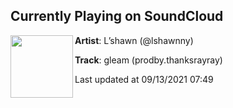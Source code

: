 ## Currently Playing on SoundCloud

[<img align="left" width="100" src="https://i1.sndcdn.com/artworks-SwHQ2rSrlHKdnCBK-ynvMJg-t500x500.jpg">](https://soundcloud.com/l_shawn/gleam-prodby-thanksrayray)

**Artist**: L’shawn (@lshawnny) 

**Track**: gleam (prodby.thanksrayray)

Last updated at 09/13/2021 07:49
